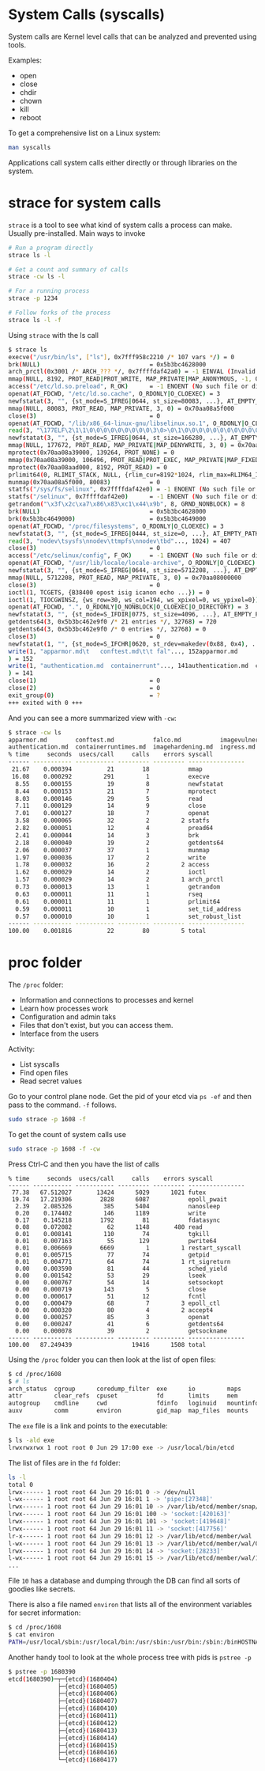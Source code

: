 # System Calls (syscalls)

System calls are Kernel level calls that can be analyzed and prevented using tools.

Examples:
- open
- close
- chdir
- chown
- kill
- reboot

To get a comprehensive list on a Linux system:

```sh
man syscalls
```

Applications call system calls either directly or through libraries on the system.

# strace for system calls

`strace` is a tool to see what kind of system calls a process can make. Usually pre-installed. Main ways to invoke

```sh
# Run a program directly
strace ls -l

# Get a count and summary of calls
strace -cw ls -l

# For a running process
strace -p 1234

# Follow forks of the process
strace ls -l -f
```

Using `strace` with the ls call

```sh
$ strace ls
execve("/usr/bin/ls", ["ls"], 0x7fff958c2210 /* 107 vars */) = 0
brk(NULL)                               = 0x5b3bc4628000
arch_prctl(0x3001 /* ARCH_??? */, 0x7ffffdaf42a0) = -1 EINVAL (Invalid argument)
mmap(NULL, 8192, PROT_READ|PROT_WRITE, MAP_PRIVATE|MAP_ANONYMOUS, -1, 0) = 0x70aa08a73000
access("/etc/ld.so.preload", R_OK)      = -1 ENOENT (No such file or directory)
openat(AT_FDCWD, "/etc/ld.so.cache", O_RDONLY|O_CLOEXEC) = 3
newfstatat(3, "", {st_mode=S_IFREG|0644, st_size=80083, ...}, AT_EMPTY_PATH) = 0
mmap(NULL, 80083, PROT_READ, MAP_PRIVATE, 3, 0) = 0x70aa08a5f000
close(3)                                = 0
openat(AT_FDCWD, "/lib/x86_64-linux-gnu/libselinux.so.1", O_RDONLY|O_CLOEXEC) = 3
read(3, "\177ELF\2\1\1\0\0\0\0\0\0\0\0\0\3\0>\0\1\0\0\0\0\0\0\0\0\0\0\0"..., 832) = 832
newfstatat(3, "", {st_mode=S_IFREG|0644, st_size=166280, ...}, AT_EMPTY_PATH) = 0
mmap(NULL, 177672, PROT_READ, MAP_PRIVATE|MAP_DENYWRITE, 3, 0) = 0x70aa08a33000
mprotect(0x70aa08a39000, 139264, PROT_NONE) = 0
mmap(0x70aa08a39000, 106496, PROT_READ|PROT_EXEC, MAP_PRIVATE|MAP_FIXED|MAP_DENYWRITE, 3, 0x6000) = 0x70aa08a39000
mprotect(0x70aa08aad000, 8192, PROT_READ) = 0
prlimit64(0, RLIMIT_STACK, NULL, {rlim_cur=8192*1024, rlim_max=RLIM64_INFINITY}) = 0
munmap(0x70aa08a5f000, 80083)           = 0
statfs("/sys/fs/selinux", 0x7ffffdaf42e0) = -1 ENOENT (No such file or directory)
statfs("/selinux", 0x7ffffdaf42e0)      = -1 ENOENT (No such file or directory)
getrandom("\x3f\x2c\xa7\x86\x83\xc1\x44\x9b", 8, GRND_NONBLOCK) = 8
brk(NULL)                               = 0x5b3bc4628000
brk(0x5b3bc4649000)                     = 0x5b3bc4649000
openat(AT_FDCWD, "/proc/filesystems", O_RDONLY|O_CLOEXEC) = 3
newfstatat(3, "", {st_mode=S_IFREG|0444, st_size=0, ...}, AT_EMPTY_PATH) = 0
read(3, "nodev\tsysfs\nnodev\ttmpfs\nnodev\tbd"..., 1024) = 407
close(3)                                = 0
access("/etc/selinux/config", F_OK)     = -1 ENOENT (No such file or directory)
openat(AT_FDCWD, "/usr/lib/locale/locale-archive", O_RDONLY|O_CLOEXEC) = 3
newfstatat(3, "", {st_mode=S_IFREG|0644, st_size=5712208, ...}, AT_EMPTY_PATH) = 0
mmap(NULL, 5712208, PROT_READ, MAP_PRIVATE, 3, 0) = 0x70aa08000000
close(3)                                = 0
ioctl(1, TCGETS, {B38400 opost isig icanon echo ...}) = 0
ioctl(1, TIOCGWINSZ, {ws_row=30, ws_col=194, ws_xpixel=0, ws_ypixel=0}) = 0
openat(AT_FDCWD, ".", O_RDONLY|O_NONBLOCK|O_CLOEXEC|O_DIRECTORY) = 3
newfstatat(3, "", {st_mode=S_IFDIR|0775, st_size=4096, ...}, AT_EMPTY_PATH) = 0
getdents64(3, 0x5b3bc462e9f0 /* 21 entries */, 32768) = 720
getdents64(3, 0x5b3bc462e9f0 /* 0 entries */, 32768) = 0
close(3)                                = 0
newfstatat(1, "", {st_mode=S_IFCHR|0620, st_rdev=makedev(0x88, 0x4), ...}, AT_EMPTY_PATH) = 0
write(1, "apparmor.md\t   conftest.md\t\t fal"..., 152apparmor.md          conftest.md           falco.md           imagevulnerabilities.md  kubesec.md  networkpolicies.md  samples     secrets.md             supplychain.md  upgrade.md
) = 152
write(1, "authentication.md  containerrunt"..., 141authentication.md  containerruntimes.md  imagehardening.md  ingress.md                    mtls.md     opa.md              seccomp.md  securitycontexts.md  trivy.md
) = 141
close(1)                                = 0
close(2)                                = 0
exit_group(0)                           = ?
+++ exited with 0 +++
```

And you can see a more summarized view with `-cw`:

```sh
$ strace -cw ls
apparmor.md        conftest.md           falco.md           imagevulnerabilities.md  kubesec.md  networkpolicies.md  samples     secrets.md           supplychain.md  upgrade.md
authentication.md  containerruntimes.md  imagehardening.md  ingress.md               mtls.md     opa.md              seccomp.md  securitycontexts.md  trivy.md
% time     seconds  usecs/call     calls    errors syscall
------ ----------- ----------- --------- --------- ----------------
 21.67    0.000394          21        18           mmap
 16.08    0.000292         291         1           execve
  8.55    0.000155          19         8           newfstatat
  8.44    0.000153          21         7           mprotect
  8.03    0.000146          29         5           read
  7.11    0.000129          14         9           close
  7.01    0.000127          18         7           openat
  3.58    0.000065          32         2         2 statfs
  2.82    0.000051          12         4           pread64
  2.41    0.000044          14         3           brk
  2.18    0.000040          19         2           getdents64
  2.06    0.000037          37         1           munmap
  1.97    0.000036          17         2           write
  1.78    0.000032          16         2         2 access
  1.62    0.000029          14         2           ioctl
  1.57    0.000029          14         2         1 arch_prctl
  0.73    0.000013          13         1           getrandom
  0.63    0.000011          11         1           rseq
  0.61    0.000011          11         1           prlimit64
  0.59    0.000011          10         1           set_tid_address
  0.57    0.000010          10         1           set_robust_list
------ ----------- ----------- --------- --------- ----------------
100.00    0.001816          22        80         5 total
```

# proc folder

The `/proc` folder:

- Information and connections to processes and kernel
- Learn how processes work
- Configuration and admin taks
- Files that don't exist, but you can access them.
- Interface from the users

Activity:
- List syscalls
- Find open files
- Read secret values

Go to your control plane node. Get the pid of your etcd via `ps -ef` and then pass to the command. `-f` follows.

```sh
sudo strace -p 1608 -f
```

To get the count of system calls use

```sh
sudo strace -p 1608 -f -cw
```

Press Ctrl-C and then you have the list of calls

```
% time     seconds  usecs/call     calls    errors syscall
------ ----------- ----------- --------- --------- ----------------
 77.38   67.512027       13424      5029      1021 futex
 19.74   17.219306        2828      6087           epoll_pwait
  2.39    2.085326         385      5404           nanosleep
  0.20    0.174402         146      1189           write
  0.17    0.145218        1792        81           fdatasync
  0.08    0.072082          62      1148       480 read
  0.01    0.008141         110        74           tgkill
  0.01    0.007163          55       129           pwrite64
  0.01    0.006669        6669         1         1 restart_syscall
  0.01    0.005715          77        74           getpid
  0.01    0.004771          64        74         1 rt_sigreturn
  0.00    0.003590          81        44           sched_yield
  0.00    0.001542          53        29           lseek
  0.00    0.000767          54        14           setsockopt
  0.00    0.000719         143         5           close
  0.00    0.000617          51        12           fcntl
  0.00    0.000479          68         7         3 epoll_ctl
  0.00    0.000320          80         4         2 accept4
  0.00    0.000257          85         3           openat
  0.00    0.000247          41         6           getdents64
  0.00    0.000078          39         2           getsockname
------ ----------- ----------- --------- --------- ----------------
100.00   87.249439                 19416      1508 total
```

Using the `/proc` folder you can then look at the list of open files:

```sh
$ cd /proc/1608
$ # ls
arch_status  cgroup      coredump_filter  exe      io         maps       mountstats  oom_adj        patch_state  sched      smaps         statm    timers
attr         clear_refs  cpuset           fd       limits     mem        net         oom_score      personality  schedstat  smaps_rollup  status   timerslack_ns
autogroup    cmdline     cwd              fdinfo   loginuid   mountinfo  ns          oom_score_adj  projid_map   sessionid  stack         syscall  uid_map
auxv         comm        environ          gid_map  map_files  mounts     numa_maps   pagemap        root         setgroups  stat          task     wchan
```

The `exe` file is a link and points to the executable:

```sh
$ ls -ald exe
lrwxrwxrwx 1 root root 0 Jun 29 17:00 exe -> /usr/local/bin/etcd
```

The list of files are in the `fd` folder:

```sh
ls -l
total 0
lrwx------ 1 root root 64 Jun 29 16:01 0 -> /dev/null
l-wx------ 1 root root 64 Jun 29 16:01 1 -> 'pipe:[27348]'
lrwx------ 1 root root 64 Jun 29 16:01 10 -> /var/lib/etcd/member/snap/db
lrwx------ 1 root root 64 Jun 29 16:01 100 -> 'socket:[420163]'
lrwx------ 1 root root 64 Jun 29 16:01 101 -> 'socket:[419648]'
lrwx------ 1 root root 64 Jun 29 16:01 11 -> 'socket:[417756]'
lr-x------ 1 root root 64 Jun 29 16:01 12 -> /var/lib/etcd/member/wal
l-wx------ 1 root root 64 Jun 29 16:01 13 -> /var/lib/etcd/member/wal/0000000000000012-00000000001ac9fa.wal
lrwx------ 1 root root 64 Jun 29 16:01 14 -> 'socket:[28233]'
l-wx------ 1 root root 64 Jun 29 16:01 15 -> /var/lib/etcd/member/wal/1.tmp
...
```

File `10` has a database and dumping through the DB can find all sorts of goodies like secrets.

There is also a file named `environ` that lists all of the environment variables for secret information:

```sh
$ cd /proc/1608
$ cat environ
PATH=/usr/local/sbin:/usr/local/bin:/usr/sbin:/usr/bin:/sbin:/binHOSTNAME=masterSSL_CERT_FILE=/etc/ssl/certs/ca-certificates.crtHOME=/root
```

Another handy tool to look at the whole process tree with pids is `pstree -p`

```sh
$ pstree -p 1680390
etcd(1680390)─┬─{etcd}(1680404)
              ├─{etcd}(1680405)
              ├─{etcd}(1680406)
              ├─{etcd}(1680407)
              ├─{etcd}(1680410)
              ├─{etcd}(1680411)
              ├─{etcd}(1680412)
              ├─{etcd}(1680413)
              ├─{etcd}(1680414)
              ├─{etcd}(1680415)
              ├─{etcd}(1680416)
              └─{etcd}(1680417)
```
